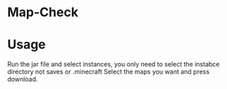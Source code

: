# Map-Check

# Usage
Run the jar file and select instances, you only need to select the instabce directory not saves or .minecraft
Select the maps you want and press download.

